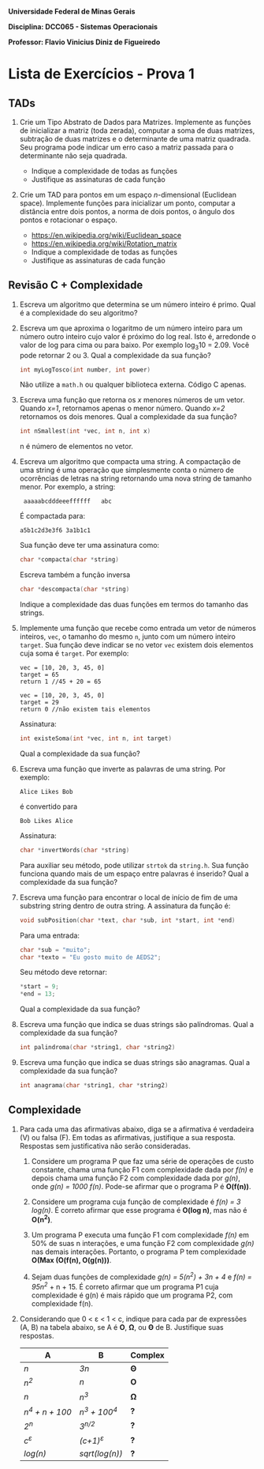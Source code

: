 **Universidade Federal de Minas Gerais**

**Disciplina: DCC065 - Sistemas Operacionais**

**Professor: Flavio Vinicius Diniz de Figueiredo**

# Lista de Exercícios - Prova 1

## TADs

1. Crie um Tipo Abstrato de Dados para Matrizes. Implemente as funções de
   inicializar a matriz (toda zerada), computar a soma de duas matrizes,
   subtração de duas matrizes e o determinante de uma matriz quadrada. Seu
   programa pode indicar um erro caso a matriz passada para o determinante não
   seja quadrada.

   * Indique a complexidade de todas as funções
   * Justifique as assinaturas de cada função

1. Crie um TAD para pontos em um espaço $n$-dimensional (Euclidean space).
   Implemente funções para inicializar um ponto, computar a distância entre
   dois pontos, a norma de dois pontos, o ângulo dos pontos e rotacionar o
   espaço.

   * https://en.wikipedia.org/wiki/Euclidean_space
   * https://en.wikipedia.org/wiki/Rotation_matrix
   * Indique a complexidade de todas as funções
   * Justifique as assinaturas de cada função

## Revisão C + Complexidade

1. Escreva um algoritmo que determina se um número inteiro é primo. Qual
   é a complexidade do seu algoritmo?

1. Escreva um que aproxima o logaritmo de um número inteiro para um número
   outro inteiro cujo valor é próximo do log real. Isto é, arredonde o valor
   de log para cima ou para baixo. Por exemplo log<sub>3</sub>10 = 2.09. 
   Você pode retornar 2 ou 3. Qual a complexidade da sua função?
   
   ```c
   int myLogTosco(int number, int power)
   ```
   
   Não utilize a `math.h` ou qualquer biblioteca externa. Código C apenas.
   
1. Escreva uma função que retorna os *x* menores números de um vetor. Quando
   *x=1*, retornamos apenas o menor número. Quando *x=2* retornamos os dois
   menores. Qual a complexidade da sua função?

   ```c
   int nSmallest(int *vec, int n, int x)
   ```
   
   n é número de elementos no vetor.
   
1. Escreva um algoritmo que compacta uma string. A compactação de uma string
   é uma operação que simplesmente conta o número de ocorrências de letras na
   string retornando uma nova string de tamanho menor. Por exemplo, a string:

   ``` aaaaabcdddeeeffffff   abc```

   É compactada para:

   ```a5b1c2d3e3f6 3a1b1c1```

   Sua função deve ter uma assinatura como:

   ```c
   char *compacta(char *string)
   ```

   Escreva também a função inversa

   ```c
   char *descompacta(char *string)
   ```

   Indique a complexidade das duas funções em termos do tamanho das strings.

1. Implemente uma função que recebe como entrada um vetor de números inteiros,
   `vec`, o tamanho do mesmo `n`, junto com um número inteiro `target`. Sua
   função deve indicar se no vetor `vec` existem dois elementos cuja soma é
   `target`. Por exemplo:

   ```
   vec = [10, 20, 3, 45, 0]
   target = 65
   return 1 //45 + 20 = 65
   ```

   ```
   vec = [10, 20, 3, 45, 0]
   target = 29
   return 0 //não existem tais elementos
   ```

   Assinatura:
   ```c
   int existeSoma(int *vec, int n, int target)
   ```

   Qual a complexidade da sua função?

1. Escreva uma função que inverte as palavras de uma string. Por exemplo:

   ```
   Alice Likes Bob
   ```
   é convertido para
   ```
   Bob Likes Alice
   ```

   Assinatura:
   ```c
   char *invertWords(char *string)
   ```

   Para auxiliar seu método, pode utilizar `strtok` da `string.h`.
   Sua função funciona quando mais de um espaço entre palavras é inserido?
   Qual a complexidade da sua função?

1. Escreva uma função para encontrar o local de início de fim de uma
   substring string dentro de outra string. A assinatura da função é:

   ```c
   void subPosition(char *text, char *sub, int *start, int *end)
   ```

   Para uma entrada:

   ```c
   char *sub = "muito";
   char *texto = "Eu gosto muito de AEDS2";
   ```

   Seu método deve retornar:

   ```c
   *start = 9;
   *end = 13;
   ```

   Qual a complexidade da sua função?
  
1. Escreva uma função que indica se duas strings são palíndromas. Qual a
   complexidade da sua função?

   ```c
   int palindroma(char *string1, char *string2)
   ```

1. Escreva uma função que indica se duas strings são anagramas. Qual a
   complexidade da sua função?

   ```c
   int anagrama(char *string1, char *string2)
   ```

## Complexidade

1. Para cada uma das afirmativas abaixo, diga se a afirmativa é verdadeira (V)
   ou falsa (F). Em todas as afirmativas, justifique a sua resposta. Respostas
   sem justificativa não serão consideradas.

   1. Considere um programa P que faz uma série de operações de custo
      constante, chama uma função F1 com complexidade dada por *f(n)* e depois
      chama uma função F2 com complexidade dada por *g(n)*, onde
      *g(n) = 1000 f(n)*. Pode-se afirmar que o programa P é **O(f(n))**.

   1. Considere um programa cuja função de complexidade é *f(n) = 3 log(n)*.
      É correto afirmar que esse programa é **O(log n)**, mas não é
      **O(n<sup>2</sup>)**.

   1. Um programa P executa uma função F1 com complexidade *f(n)* em 50% de suas
      n interações, e uma função F2 com complexidade *g(n)* nas demais
      interações. Portanto, o programa P tem complexidade
      **O(Max (O(f(n), O(g(n)))**.

   1. Sejam duas funções de complexidade *g(n) = 5(n<sup>2</sup>) + 3n + 4* e
      *f(n) = 95n<sup>2</sup>* + n + 15. É correto afirmar que um programa P1
      cuja complexidade é g(n) é mais rápido que um programa P2, com
      complexidade f(n).

1. Considerando que 0 < ε < 1 < c, indique para cada par de expressões (A, B)
   na tabela abaixo, se A é **Ο**, **Ω**, ou **Θ** de B. Justifique suas
   respostas.

   | A                          | B                                 | Complex |
   |----------------------------|-----------------------------------|----------
   | *n*                        | *3n*                              | **Θ**   |
   | *n<sup>2</sup>*            | *n*                               | **Ο**   |
   | *n*                        | *n<sup>3</sup>*                   | **Ω**   |
   | *n<sup>4</sup> + n  + 100* | *n<sup>3</sup> + 100<sup>4</sup>* | **?**   |
   | *2<sup>n</sup>*            | *3<sup>n/2</sup>*                 | **?**   |
   | *c<sup>ε</sup>*            | *(c+1)<sup>ε</sup>*               | **?**   |
   | *log(n)*                   | *sqrt(log(n))*                    | **?**   |
